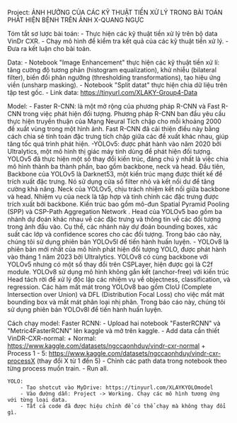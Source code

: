 Project: ẢNH HƯỞNG CỦA CÁC KỸ THUẬT TIỀN XỬ LÝ TRONG BÀI TOÁN PHÁT HIỆN BỆNH TRÊN ẢNH X-QUANG NGỰC

Tóm tắt sơ lược bài toán:
	- Thực hiện các kỹ thuật tiền xử lý trên bộ data VinDr CXR.
	- Chạy mô hình để kiểm tra kết quả của các kỹ thuật tiền xử lý.
	- Đưa ra kết luận cho bài toán.

Data:
	- Notebook "Image Enhancement" thực hiện các kỹ thuật tiền xử lí: tăng cường độ tương phản (histogram equalization), khử nhiễu (bilateral filter), biến đổi phân ngưỡng (thresholding transformations), tạo hiệu ứng viền (unsharp masking).
	- Notebook "Split datat" thực hiện chia dữ liệu trên tập test gốc.
	- Link data: https://tinyurl.com/XLAKY-Group4-Data

Model: 
	- Faster R-CNN: là một mở rộng của phương pháp R-CNN và Fast R-CNN trong việc phát hiện đối tượng. Phương pháp R-CNN ban đầu yêu cầu thực hiện truyền thuận của Mạng Neural Tích chập cho mỗi khoảng 2000 đề xuất vùng trong một hình ảnh. Fast R-CNN đã cải thiện điều này bằng cách chia sẻ tính toán đặc trưng tích chập giữa các đề xuất khác nhau, giúp tăng tốc quá trình phát hiện.
	-YOLOv5: được phát hành vào năm 2020 bởi Ultralytics, một mô hình thị giác máy tính dùng để phát hiện đối tượng. YOLOv5 đã thực hiện một số thay đổi kiến trúc, đáng chú ý nhất là việc chia mô hình thành ba thành phần, bao gồm backbone, neck và head.
Đầu tiên, Backbone của YOLOv5 là Darknet53, một kiến trúc mạng được thiết kế để trích xuất đặc trưng. Nó sử dụng cửa sổ filter nhỏ và kết nối dư để tăng cường khả năng. 
Neck của YOLOv5, chịu trách nhiệm kết nối giữa backbone và head. Nhiệm vụ của neck là tập hợp và tinh chỉnh các đặc trưng được trích xuất bởi backbone. Kiến trúc bao gồm mô-đun Spatial Pyramid Pooling (SPP) và CSP-Path Aggregation Network .
Head của YOLOv5 bao gồm ba nhánh dự đoán khác nhau về các đặc trưng và thông tin về các đối tượng trong ảnh đầu vào. Cụ thể, các nhánh này dự đoán bounding boxes, xác suất các lớp và confidence scores cho các đối tượng.
Trong báo cáo này, chúng tôi sử dụng phiên bản YOLOv5l để tiến hành huấn luyện.
	- YOLOv8 là phiên bản mới nhất của mô hình phát hiện đối tượng YOLO, được phát hành vào tháng 1 năm 2023 bởi Ultralytics.
YOLOv8 có cùng backbone với YOLOv5 nhưng có một số thay đổi trên CSPLayer, hiện được gọi là C2f module. 
YOLOv8 sử dụng mô hình không gắn kết (anchor-free) với kiến trúc Head tách rời để xử lý độc lập các nhiệm vụ về objectness, classification, và regression.
Các hàm mất mát trong YOLOv8 bao gồm CIoU (Complete Intersection over Union) và DFL (Distribution Focal Loss) cho việc mất mát bounding box và mất mát phân loại nhị phân. 
Trong báo cáo này, chúng tôi sử dụng phiên bản YOLOv8l để tiến hành huấn luyện.

Cách chạy model:
	Faster RCNN: 
		- Upload hai notebook "FasterRCNN" và "Metric4FasterRCNN" lên kaggle và mở trên kaggle.
		- Add data cần thiết VinDR-CXR-normal:
			+ Normal: https://www.kaggle.com/datasets/ngccaonhduy/vindr-cxr-normal
			+ Process 1 - 5: https://www.kaggle.com/datasets/ngccaonhduy/vindr-cxr-processX (thay đổi X từ 1 đến 5)
		- Chỉnh các path data trong notebook theo từng process muốn train.
		- Run all.

	YOLO:
		- Tạo shotcut vào MyDrive: https://tinyurl.com/XLAYKYOLOmodel
		- Vào đường dẫn: Project -> Working. Chạy các mô hình tương ứng với từng loại data.
		- Tất cả code đã được hiệu chỉnh để có thể chạy mà không thay đổi gì.


	



